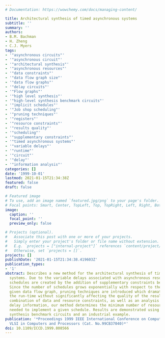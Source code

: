 ```yaml
---
# Documentation: https://wowchemy.com/docs/managing-content/

title: Architectural synthesis of timed asynchronous systems
subtitle: ''
summary: ''
authors:
- B.M. Bachman
- H. Zheng
- C.J. Myers
tags:
- '"asynchronous circuits"'
- '"asynchronous circuit"'
- '"architectural synthesis"'
- '"asynchronous resources"'
- '"data constraints"'
- '"data flow graph size"'
- '"data flow graphs"'
- '"delay circuits"'
- '"Flow graphs"'
- '"high level synthesis"'
- '"high-level synthesis benchmark circuits"'
- '"implicit schedules"'
- '"Job shop scheduling"'
- '"pruning techniques"'
- '"registers"'
- '"resource constraints"'
- '"results quality"'
- '"scheduling"'
- '"supplementary constraints"'
- '"timed asynchronous systems"'
- '"variable delays"'
- '"runtime"'
- '"circuit"'
- '"delay"'
- '"information analysis"'
categories: []
date: '1999-10-01'
lastmod: 2021-01-15T21:34:38Z
featured: false
draft: false

# Featured image
# To use, add an image named `featured.jpg/png` to your page's folder.
# Focal points: Smart, Center, TopLeft, Top, TopRight, Left, Right, BottomLeft, Bottom, BottomRight.
image:
  caption: ''
  focal_point: ''
  preview_only: false

# Projects (optional).
#   Associate this post with one or more of your projects.
#   Simply enter your project's folder or file name without extension.
#   E.g. `projects = ["internal-project"]` references `content/project/deep-learning/index.md`.
#   Otherwise, set `projects = []`.
projects: []
publishDate: '2021-01-15T21:34:38.419603Z'
publication_types:
- '1'
abstract: Describes a new method for the architectural synthesis of timed asynchronous
  systems. Due to the variable delays associated with asynchronous resources, implicit
  schedules are created by the addition of supplementary constraints between resources.
  Since the number of schedules grows exponentially with respect to the size of the
  given data flow graph, pruning techniques are introduced which dramatically improve
  the run-time without significantly affecting the quality of the results. Using a
  combination of data and resource constraints, as well as an analysis of bounded
  delay information, our method determines the minimum number of resources and registers
  needed to implement a given schedule. Results are demonstrated using some high-level
  synthesis benchmark circuits and an industrial example.
publication: '*Proceedings 1999 IEEE International Conference on Computer Design:
  VLSI in Computers and Processors (Cat. No.99CB37040)*'
doi: 10.1109/ICCD.1999.808566
---
```

